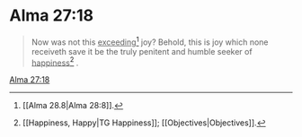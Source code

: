 # Alma 27:18

> Now was not this <u>exceeding</u>[^a] joy? Behold, this is joy which none receiveth save it be the truly penitent and humble seeker of <u>happiness</u>[^b] .

[Alma 27:18](https://www.churchofjesuschrist.org/study/scriptures/bofm/alma/27?lang=eng&id=p18#p18)


[^a]: [[Alma 28.8|Alma 28:8]].  
[^b]: [[Happiness, Happy|TG Happiness]]; [[Objectives|Objectives]].  
